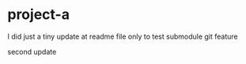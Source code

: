 # project-a
I did just a tiny update at readme file only to test submodule git feature

second update
